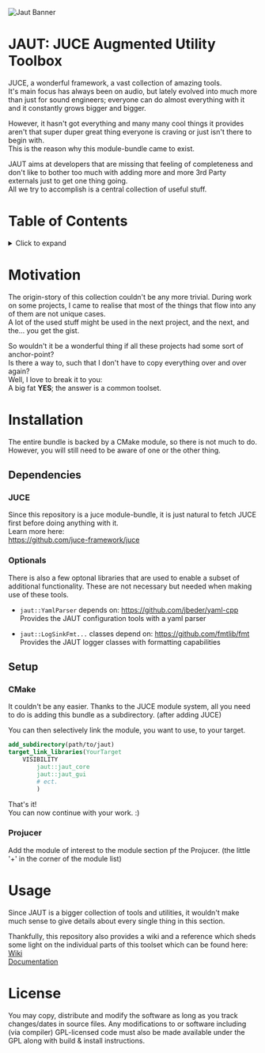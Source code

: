![Jaut Banner](https://i.imgur.com/jre9B3S.png)

# JAUT: JUCE Augmented Utility Toolbox
JUCE, a wonderful framework, a vast collection of amazing tools.  
It's main focus has always been on audio, but lately evolved into much more than just for sound engineers; everyone can do almost everything with it and it constantly grows bigger and bigger.

However, it hasn't got everything and many many cool things it provides aren't that super duper great thing everyone is craving or just isn't there to begin with.  
This is the reason why this module-bundle came to exist.

JAUT aims at developers that are missing that feeling of completeness and don't like to bother too much with adding more and more 3rd Party externals just to get one thing going.  
All we try to accomplish is a central collection of useful stuff.

# Table of Contents
<details><summary>Click to expand</summary>

1. [Motivation](#motivation)
2. [Installation](#installation)
    * [Dependencies](#dependencies)
        - [JUCE](#juce)
        - [Optionals](#optionals)
    * [Setup](#setup)
        - [CMake](#cmake)
        - [Projucer](#projucer)
3. [Usage](#usage)
4. [License](#license)
</details>

# Motivation
The origin-story of this collection couldn't be any more trivial.
During work on some projects, I came to realise that most of the things that flow into any of them are not unique cases.  
A lot of the used stuff might be used in the next project, and the next, and the... you get the gist.

So wouldn't it be a wonderful thing if all these projects had some sort of anchor-point?  
Is there a way to, such that I don't have to copy everything over and over again?  
Well, I love to break it to you:  
A big fat **YES**; the answer is a common toolset.

# Installation
The entire bundle is backed by a CMake module, so there is not much to do.
However, you will still need to be aware of one or the other thing.

## Dependencies
### JUCE
Since this repository is a juce module-bundle, it is just natural to fetch JUCE first before doing anything with it.  
Learn more here:  
https://github.com/juce-framework/juce

### Optionals
There is also a few optonal libraries that are used to enable a subset of additional functionality.
These are not necessary but needed when making use of these tools.

- `jaut::YamlParser` depends on:   https://github.com/jbeder/yaml-cpp  
  Provides the JAUT configuration tools with a yaml parser

- `jaut::LogSinkFmt...` classes depend on:   https://github.com/fmtlib/fmt  
  Provides the JAUT logger classes with formatting capabilities

## Setup
### CMake
It couldn't be any easier. Thanks to the JUCE module system, all you need to do is adding this bundle as a subdirectory. (after adding JUCE)

You can then selectively link the module, you want to use, to your target.  

```cmake
add_subdirectory(path/to/jaut)
target_link_libraries(YourTarget
    VISIBILITY
        jaut::jaut_core
        jaut::jaut_gui
        # ect.
        )
```
That's it!  
You can now continue with your work. :)

### Projucer
Add the module of interest to the module section pf the Projucer. (the little '+' in the corner of the module list)

# Usage
Since JAUT is a bigger collection of tools and utilities, it wouldn't make much sense to give details about every single thing in this section.

Thankfully, this repository also provides a wiki and a reference which sheds some light on the individual parts of this toolset which can be found here:  
[Wiki](https://github.com/ElandaSunshine/jaut/wiki)  
[Documentation](https://elandasunshine.github.io/jaut)

# License
You may copy, distribute and modify the software as long as you track changes/dates in source files. Any modifications to or software including (via compiler) GPL-licensed code must also be made available under the GPL along with build & install instructions.
